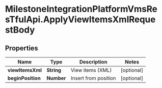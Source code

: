 # MilestoneIntegrationPlatformVmsResTfulApi.ApplyViewItemsXmlRequestBody

## Properties
Name | Type | Description | Notes
------------ | ------------- | ------------- | -------------
**viewItemsXml** | **String** | View items (XML) | [optional] 
**beginPosition** | **Number** | Insert from position | [optional] 
